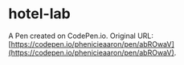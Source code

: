 # hotel-lab

A Pen created on CodePen.io. Original URL: [https://codepen.io/phenicieaaron/pen/abROwaV](https://codepen.io/phenicieaaron/pen/abROwaV).

